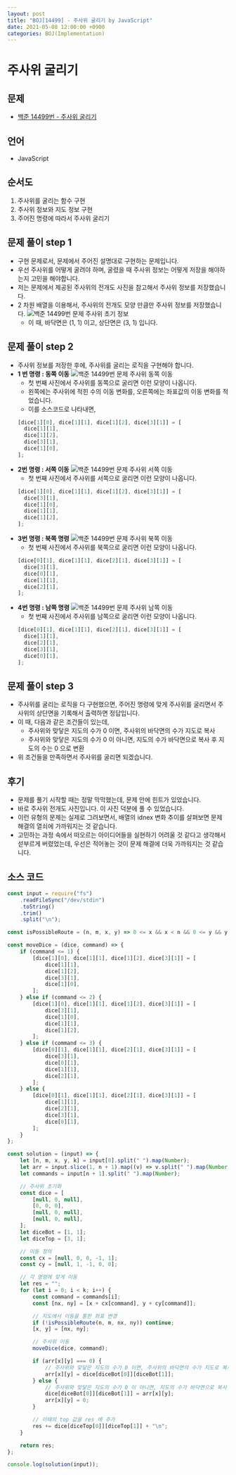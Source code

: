 ```yaml
---
layout: post
title: "BOJ[14499] - 주사위 굴리기 by JavaScript"
date: 2021-05-08 12:00:00 +0900
categories: BOJ(Implementation)
---
```


# 주사위 굴리기

## 문제

- [백준 14499번 - 주사위 굴리기](https://www.acmicpc.net/problem/14499)

## 언어

- JavaScript

## 순서도

1. 주사위를 굴리는 함수 구현
2. 주사위 정보와 지도 정보 구현
3. 주어진 명령에 따라서 주사위 굴리기

## 문제 풀이 step 1

- 구현 문제로서, 문제에서 주어진 설명대로 구현하는 문제입니다.
- 우선 주사위를 어떻게 굴려야 하며, 굴렸을 때 주사위 정보는 어떻게 저장을 해야하는지 고민을 해야합니다.
- 저는 문제에서 제공된 주사위의 전개도 사진을 참고해서 주사위 정보를 저장했습니다.
- 2 차원 배열을 이용해서, 주사위의 전개도 모양 만큼만 주사위 정보를 저장했습니다.
  ![백준 14499번 문제 주사위 초기 정보](/public/img/BOJ-Implementation/BOJ-14499-1.JPG)
  - 이 때, 바닥면은 (1, 1) 이고, 상단면은 (3, 1) 입니다.

## 문제 풀이 step 2

- 주사위 정보를 저장한 후에, 주사위를 굴리는 로직을 구현해야 합니다.
- **1 번 명령 : 동쪽 이동**
  ![백준 14499번 문제 주사위 동쪽 이동](/public/img/BOJ-Implementation/BOJ-14499-2.JPG)
  - 첫 번째 사진에서 주사위를 동쪽으로 굴리면 이런 모양이 나옵니다.
  - 왼쪽에는 주사위에 적힌 수의 이동 변화를, 오른쪽에는 좌표값의 이동 변화를 적었습니다.
  - 이를 소스코드로 나타내면,
  ```jsx
  [dice[1][0], dice[1][1], dice[1][2], dice[3][1]] = [
  	dice[1][1],
  	dice[1][2],
  	dice[3][1],
  	dice[1][0],
  ];
  ```
- **2번 명령 : 서쪽 이동**
  ![백준 14499번 문제 주사위 서쪽 이동](/public/img/BOJ-Implementation/BOJ-14499-3.JPG)
  - 첫 번째 사진에서 주사위를 서쪽으로 굴리면 이런 모양이 나옵니다.
  ```jsx
  [dice[1][0], dice[1][1], dice[1][2], dice[3][1]] = [
  	dice[3][1],
  	dice[1][0],
  	dice[1][1],
  	dice[1][2],
  ];
  ```
- **3번 명령 : 북쪽 명령**
  ![백준 14499번 문제 주사위 북쪽 이동](/public/img/BOJ-Implementation/BOJ-14499-4.JPG)
  - 첫 번째 사진에서 주사위를 북쪽으로 굴리면 이런 모양이 나옵니다.
  ```jsx
  [dice[0][1], dice[1][1], dice[2][1], dice[3][1]] = [
  	dice[3][1],
  	dice[0][1],
  	dice[1][1],
  	dice[2][1],
  ];
  ```
- **4번 명령 : 남쪽 명령**
  ![백준 14499번 문제 주사위 남쪽 이동](/public/img/BOJ-Implementation/BOJ-14499-5.JPG)
  - 첫 번째 사진에서 주사위를 남쪽으로 굴리면 이런 모양이 나옵니다.
  ```jsx
  [dice[0][1], dice[1][1], dice[2][1], dice[3][1]] = [
  	dice[1][1],
  	dice[2][1],
  	dice[3][1],
  	dice[0][1],
  ];
  ```

## 문제 풀이 step 3

- 주사위를 굴리는 로직을 다 구현했으면, 주어진 명령에 맞게 주사위를 굴리면서 주사위의 상단면을 기록해서 출력하면 정답입니다.
- 이 때, 다음과 같은 조건들이 있는데,
  - 주사위와 맞닿은 지도의 수가 0 이면, 주사위의 바닥면의 수가 지도로 복사
  - 주사위와 맞닿은 지도의 수가 0 이 아니면, 지도의 수가 바닥면으로 복사 후 지도의 수는 0 으로 변환
- 위 조건들을 만족하면서 주사위를 굴리면 되겠습니다.

## 후기

- 문제를 풀기 시작할 때는 정말 막막했는데, 문제 안에 힌트가 있었습니다.
- 바로 주사위 전개도 사진입니다. 이 사진 덕분에 풀 수 있었습니다.
- 이런 유형의 문제는 실제로 그려보면서, 배열의 idnex 변화 추이를 살펴보면 문제 해결의 열쇠에 가까워지는 것 같습니다.
- 고민하는 과정 속에서 떠오르는 아이디어들을 실현하기 어려울 것 같다고 생각해서 섣부르게 버렸었는데, 우선은 적어놓는 것이 문제 해결에 더욱 가까워지는 것 같습니다.

## 소스 코드

```jsx
const input = require("fs")
	.readFileSync("/dev/stdin")
	.toString()
	.trim()
	.split("\n");

const isPossibleRoute = (n, m, x, y) => 0 <= x && x < n && 0 <= y && y < m;

const moveDice = (dice, command) => {
	if (command <= 1) {
		[dice[1][0], dice[1][1], dice[1][2], dice[3][1]] = [
			dice[1][1],
			dice[1][2],
			dice[3][1],
			dice[1][0],
		];
	} else if (command <= 2) {
		[dice[1][0], dice[1][1], dice[1][2], dice[3][1]] = [
			dice[3][1],
			dice[1][0],
			dice[1][1],
			dice[1][2],
		];
	} else if (command <= 3) {
		[dice[0][1], dice[1][1], dice[2][1], dice[3][1]] = [
			dice[3][1],
			dice[0][1],
			dice[1][1],
			dice[2][1],
		];
	} else {
		[dice[0][1], dice[1][1], dice[2][1], dice[3][1]] = [
			dice[1][1],
			dice[2][1],
			dice[3][1],
			dice[0][1],
		];
	}
};

const solution = (input) => {
	let [n, m, x, y, k] = input[0].split(" ").map(Number);
	let arr = input.slice(1, n + 1).map((v) => v.split(" ").map(Number));
	let commands = input[n + 1].split(" ").map(Number);

	// 주사위 초기화
	const dice = [
		[null, 0, null],
		[0, 0, 0],
		[null, 0, null],
		[null, 0, null],
	];
	let diceBot = [1, 1];
	let diceTop = [3, 1];

	// 이동 정의
	const cx = [null, 0, 0, -1, 1];
	const cy = [null, 1, -1, 0, 0];

	// 각 명령에 맞게 이동
	let res = "";
	for (let i = 0; i < k; i++) {
		const command = commands[i];
		const [nx, ny] = [x + cx[command], y + cy[command]];

		// 지도에서 이동을 통한 좌표 변경
		if (!isPossibleRoute(n, m, nx, ny)) continue;
		[x, y] = [nx, ny];

		// 주사위 이동
		moveDice(dice, command);

		if (arr[x][y] === 0) {
			// 주사위와 맞닿은 지도의 수가 0 이면, 주사위의 바닥면의 수가 지도로 복사
			arr[x][y] = dice[diceBot[0]][diceBot[1]];
		} else {
			// 주사위와 맞닿은 지도의 수가 0 이 아니면, 지도의 수가 바닥면으로 복사 후 지도의 수는 0
			dice[diceBot[0]][diceBot[1]] = arr[x][y];
			arr[x][y] = 0;
		}

		// 이때의 top 값을 res 에 추가
		res += dice[diceTop[0]][diceTop[1]] + "\n";
	}

	return res;
};

console.log(solution(input));
```
